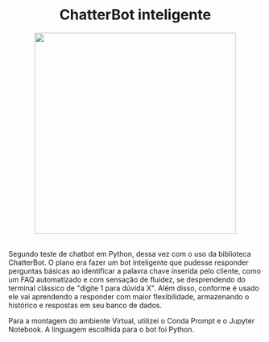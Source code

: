 <div align="center">

# ChatterBot inteligente
  
<img height="400px" src="https://wsib2u.com.br/wp-content/uploads/2021/02/chatbot-vantagens-investimento-marketing-digital.png">
  
</div><br>

Segundo teste de chatbot em Python, dessa vez com o uso da biblioteca ChatterBot. O plano era fazer um bot inteligente que pudesse responder perguntas básicas ao identificar a palavra chave inserida pelo cliente, como um FAQ automatizado e com sensação de fluidez, se desprendendo do terminal clássico de "digite 1 para dúvida X". Além disso, conforme é usado ele vai aprendendo a responder com maior flexibilidade, armazenando o histórico e respostas em seu banco de dados.

Para a montagem do ambiente Virtual, utilizei o Conda Prompt e o Jupyter Notebook. A linguagem escolhida para o bot foi Python.